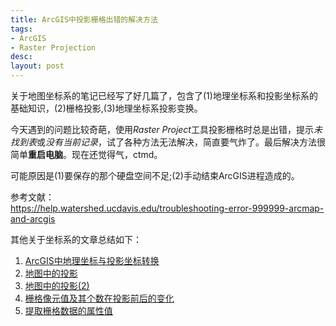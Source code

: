 ```yaml
---
title: ArcGIS中投影栅格出错的解决方法
tags:
- ArcGIS
- Raster Projection
desc: 
layout: post
---
```


关于地图坐标系的笔记已经写了好几篇了，包含了(1)地理坐标系和投影坐标系的基础知识，(2)栅格投影,(3)地理坐标系投影变换。     

今天遇到的问题比较奇葩，使用*Raster Project*工具投影栅格时总是出错，提示*未找到表*或*没有当前记录*，试了各种方法无法解决，简直要气炸了。最后解决方法很简单**重启电脑**。现在还觉得气，ctmd。

可能原因是(1)要保存的那个硬盘空间不足;(2)手动结束ArcGIS进程造成的。

参考文献：       
https://help.watershed.ucdavis.edu/troubleshooting-error-999999-arcmap-and-arcgis


其他关于坐标系的文章总结如下：    
1. [ArcGIS中地理坐标与投影坐标转换](https://thinktomato.github.io/thinktomato.github.io/posts/translate-CRS-in-ArcGIS/)
2. [地图中的投影](https://thinktomato.github.io/thinktomato.github.io/posts/Projection_in_maps/)
3. [地图中的投影(2)](https://thinktomato.github.io/thinktomato.github.io/posts/Projection_in_ArcGIS/)
4. [栅格像元值及其个数在投影前后的变化](https://thinktomato.github.io/thinktomato.github.io/posts/Rater_to_project/)
5. [提取栅格数据的属性值](https://thinktomato.github.io/thinktomato.github.io/posts/extract_raster_attribution_to_table/)


